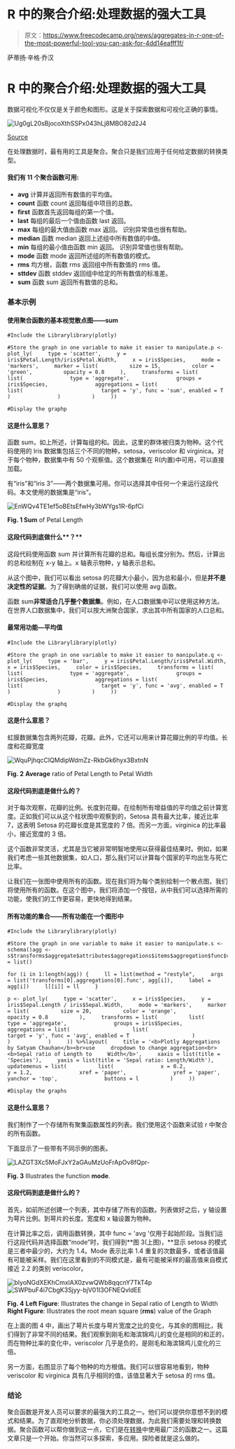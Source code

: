 # R 中的聚合介绍:处理数据的强大工具

> 原文：<https://www.freecodecamp.org/news/aggregates-in-r-one-of-the-most-powerful-tool-you-can-ask-for-4dd14eafff1f/>

萨蒂扬·辛格·乔汉

# R 中的聚合介绍:处理数据的强大工具

数据可视化不仅仅是关于颜色和图形。这是关于探索数据和可视化正确的事情。

![Ug0gL20sBjocoXthSSPx043hLj8MBO82d2J4](img/e425a4d24ee5165cf1e188e455529459.png)

[Source](https://newatlas.com/art-ones-and-zeros-data-visualization/49926/)

在处理数据时，最有用的工具是聚合。聚合只是我们应用于任何给定数据的转换类型。

#### 我们有 11 个聚合函数可用:

*   **avg**
    计算并返回所有数值的平均值。
*   **count**
    函数 count 返回每组中项目的总数。
*   **first**
    函数首先返回每组的第一个值。
*   **last**
    每组的最后一个值由函数 last 返回。
*   **max**
    每组的最大值由函数 max 返回。
    识别异常值也很有帮助。
*   **median**
    函数 median 返回上述组中所有数值的中值。
*   **min**
    每组的最小值由函数 min 返回。
    识别异常值也很有帮助。
*   **mode**
    函数 mode 返回所述组的所有数值的模式。
*   **rms**
    均方根，函数 rms 返回组中所有数值的 rms 值。
*   **sttdev**
    函数 stddev 返回组中给定的所有数值的标准差。
*   **sum**
    函数 sum 返回所有数值的总和。

### 基本示例

#### **使用聚合函数的基本视觉散点图——sum**

```
#Include the Librarylibrary(plotly)
```

```
#Store the graph in one variable to make it easier to manipulate.p <- plot_ly(     type = 'scatter',     y = iris$Petal.Length/iris$Petal.Width,     x = iris$Species,     mode = 'markers',     marker = list(          size = 15,          color = 'green',          opacity = 0.8     ),     transforms = list(          list(               type = 'aggregate',               groups = iris$Species,               aggregations = list(                    list(                         target = 'y', func = 'sum', enabled = T                    )               )          )     ))
```

```
#Display the graphp
```

#### **这是什么意思？**

函数 sum，如上所述，计算每组的和。因此，这里的群体被归类为物种。这个代码使用的 Iris 数据集包括三个不同的物种，setosa，veriscolor 和 virginica。对于每个物种，数据集中有 50 个观察值。这个数据集在 R(内置)中可用，可以直接加载。

有“iris”和“iris 3”——两个数据集可用。你可以选择其中任何一个来运行这段代码。本文使用的数据集是“iris”。

![EnWQv4TE1ef5oBEtsEfwHy3bWYgs1R-6pfCi](img/6fc6604dbaa8c02658515b71255860c8.png)

**Fig. 1 Sum** of Petal Length

#### **这段代码到底**做什么**？**

这段代码使用函数 sum 并计算所有花瓣的总和。每组长度分别为。然后，计算出的总和绘制在 x-y 轴上。x 轴表示物种，y 轴表示总和。

从这个图中，我们可以看出 setosa 的花瓣大小最小，因为总和最小，但是**并不是决定性的证据**。为了得到确凿的证据，我们可以使用 avg 函数。

函数 sum**非常适合几乎整个数据集**。例如，在人口数据集中可以使用这种方法。在世界人口数据集中，我们可以按大洲聚合国家，求出其中所有国家的人口总和。

#### **最常用功能—平均值**

```
#Include the Librarylibrary(plotly)
```

```
#Store the graph in one variable to make it easier to manipulate.q <- plot_ly(     type = 'bar',     y = iris$Petal.Length/iris$Petal.Width,     x = iris$Species,     color = iris$Species,     transforms = list(          list(               type = 'aggregate',               groups = iris$Species,               aggregations = list(                    list(                         target = 'y', func = 'avg', enabled = T                    )               )          )     ))
```

```
#Display the graphq
```

#### **这是什么意思？**

虹膜数据集包含两列花瓣，花瓣。此外，它还可以用来计算花瓣比例的平均值。长度和花瓣宽度

![WquPjhqcCIQMdipWdmZz-RkbGk6hyx3BxtnN](img/a4ae1c5010ff6ff941b10d9d675eee14.png)

**Fig. 2** **Average** ratio of Petal Length to Petal Width

#### 这段代码到底是做什么的？

对于每次观察，花瓣的比例。长度到花瓣。在绘制所有增益值的平均值之前计算宽度。正如我们可以从这个柱状图中观察到的，Setosa 具有最大比率，接近比率 7，这表明 Setosa 的花瓣长度是其宽度的 7 倍。而另一方面，virginica 的比率最小，接近宽度的 3 倍。

这个函数非常灵活，尤其是当它被非常明智地使用以获得最佳结果时。例如，如果我们考虑一些其他数据集，如人口，那么我们可以计算每个国家的平均出生与死亡比率。

让我们在一张图中使用所有的函数。现在我们将为每个类别绘制一个散点图，我们将使用所有的函数。在这个图中，我们将添加一个按钮，从中我们可以选择所需的功能，使我们的工作更容易，更快地得到结果。

#### **所有功能的集合——所有功能在一个图形中**

```
#Include the Librarylibrary(plotly)
```

```
#Store the graph in one variable to make it easier to manipulate.s <- schema()agg <- s$transforms$aggregate$attributes$aggregations$items$aggregation$func$valuesl = list()
```

```
for (i in 1:length(agg)) {     ll = list(method = "restyle",     args = list('transforms[0].aggregations[0].func', agg[i]),     label = agg[i])     l[[i]] = ll     }
```

```
p <- plot_ly(     type = 'scatter',     x = iris$Species,     y = iris$Sepal.Length / iris$Sepal.Width,     mode = 'markers',     marker = list(          size = 20,          color = 'orange',          opacity = 0.8          ),     transforms = list(          list(               type = 'aggregate',               groups = iris$Species,               aggregations = list(                    list(                         target = 'y', func = 'avg', enabled = T                    )               )            )     )) %>%layout(     title = '<b>Plotly Aggregations by Satyam Chauhan</b><br>use     dropdown to change aggregation<br><b>Sepal ratio of Length to     Width</b>',     xaxis = list(title = 'Species'),     yaxis = list(title = 'Sepal ratio: Length/Width'),     updatemenus = list(          list(               x = 0.2,               y = 1.2,               xref = 'paper',               yref = 'paper',               yanchor = 'top',               buttons = l          )     ))
```

```
#Display the graphs
```

#### **这是什么意思？**

我们制作了一个存储所有聚集函数属性的列表。我们使用这个函数来试验 r 中聚合的所有函数。

下面显示了一些带有不同示例的图表。

![LAZGT3Xc5MoFJxY2aGAuMzUoFrApOv8fQpr-](img/f242396b417e2adb471bcebd0a321e71.png)

**Fig. 3** Illustrates the function **mode**.

#### 这段代码到底是做什么的？

首先，如前所述创建一个列表，其中存储了所有的函数。列表做好之后，y 轴设置为萼片比例。到萼片的长度。宽度和 x 轴设置为物种。

在计算比率之后，调用函数转换，其中 func = 'avg '仅用于起始阶段。当我们运行这段代码并选择函数“mode”时，我们得到**图 3(上图)，**显示 setosa 的模式是三者中最少的，大约为 1.4。Mode 表示比率 1.4 重复的次数最多，或者该值最有可能被采样。我们在这里看到的不同模式是，最有可能被采样的最高值来自模式接近 2.2 的类别 veriscolor。

![blyoNGdXEKhCmxlAX0zvwQWb8qqcnY7TkT4p](img/53cedbbe53b5a66e2cda7ed5607fa083.png)![SWPbuF4i7CbgK3Sjyy-bjV01I3OFNEQvldEE](img/4175f87762fa0a17b809bde7fc878533.png)

**Fig. 4** **Left Figure**: Illustrates the change in Sepal ratio of Length to Width **Right Figure**: Illustrates the root mean square (**rms**) value of the Graph

在上面的图 4 中，画出了萼片长度与萼片宽度之比的变化，与其余的图相比，我们得到了非常不同的结果。我们观察到刚毛和海滨锦鸡儿的变化是相同的和正的，而在物种比率的变化中，veriscolor 几乎是负的，是刚毛和海滨锦鸡儿变化的三倍。

另一方面，右图显示了每个物种的均方根值。我们可以很容易地看到，物种 veriscolor 和 virginica 具有几乎相同的值，该值显著大于 setosa 的 rms 值。

### 结论

聚合函数是开发人员可以要求的最强大的工具之一。他们可以提供你意想不到的模式和结果。为了直观地分析数据，你必须处理数据，为此我们需要处理和转换数据。聚合函数可以帮你做到这一点，它们是在[转换](https://plot.ly/r/#transforms)中使用最广泛的函数之一。这篇文章只是一个开始。你当然可以多探索，多应用。探险者就是这么做的。